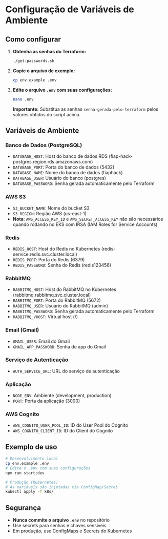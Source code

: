 # Configuração de Variáveis de Ambiente

## Como configurar

1. **Obtenha as senhas do Terraform:**
   ```bash
   ./get-passwords.sh
   ```

2. **Copie o arquivo de exemplo:**
   ```bash
   cp env.example .env
   ```

3. **Edite o arquivo `.env` com suas configurações:**
   ```bash
   nano .env
   ```
   
   **Importante:** Substitua as senhas `senha-gerada-pelo-terraform` pelos valores obtidos do script acima.

## Variáveis de Ambiente

### Banco de Dados (PostgreSQL)
- `DATABASE_HOST`: Host do banco de dados RDS (fiap-hack-postgres.region.rds.amazonaws.com)
- `DATABASE_PORT`: Porta do banco de dados (5432)
- `DATABASE_NAME`: Nome do banco de dados (fiaphack)
- `DATABASE_USER`: Usuário do banco (postgres)
- `DATABASE_PASSWORD`: Senha gerada automaticamente pelo Terraform

### AWS S3
- `S3_BUCKET_NAME`: Nome do bucket S3
- `S3_REGION`: Região AWS (us-east-1)
- **Nota**: `AWS_ACCESS_KEY_ID` e `AWS_SECRET_ACCESS_KEY` não são necessários quando rodando no EKS com IRSA (IAM Roles for Service Accounts)

### Redis
- `REDIS_HOST`: Host do Redis no Kubernetes (redis-service.redis.svc.cluster.local)
- `REDIS_PORT`: Porta do Redis (6379)
- `REDIS_PASSWORD`: Senha do Redis (redis123456)

### RabbitMQ
- `RABBITMQ_HOST`: Host do RabbitMQ no Kubernetes (rabbitmq.rabbitmq.svc.cluster.local)
- `RABBITMQ_PORT`: Porta do RabbitMQ (5672)
- `RABBITMQ_USER`: Usuário do RabbitMQ (admin)
- `RABBITMQ_PASSWORD`: Senha gerada automaticamente pelo Terraform
- `RABBITMQ_VHOST`: Virtual host (/)

### Email (Gmail)
- `GMAIL_USER`: Email do Gmail
- `GMAIL_APP_PASSWORD`: Senha de app do Gmail

### Serviço de Autenticação
- `AUTH_SERVICE_URL`: URL do serviço de autenticação

### Aplicação
- `NODE_ENV`: Ambiente (development, production)
- `PORT`: Porta da aplicação (3000)

### AWS Cognito
- `AWS_COGNITO_USER_POOL_ID`: ID do User Pool do Cognito
- `AWS_COGNITO_CLIENT_ID`: ID do Client do Cognito

## Exemplo de uso

```bash
# Desenvolvimento local
cp env.example .env
# Edite o .env com suas configurações
npm run start:dev

# Produção (Kubernetes)
# As variáveis são injetadas via ConfigMap/Secret
kubectl apply -f k8s/
```

## Segurança

- **Nunca commite o arquivo `.env`** no repositório
- Use secrets para senhas e chaves sensíveis
- Em produção, use ConfigMaps e Secrets do Kubernetes 
